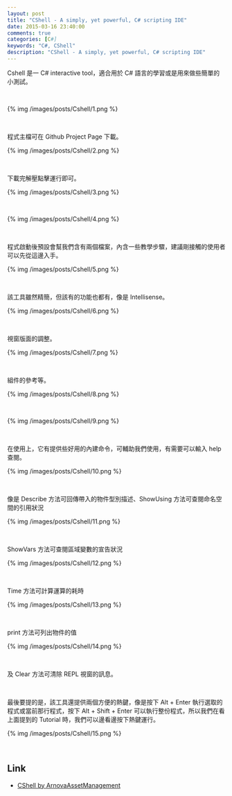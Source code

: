 ```yaml
---
layout: post
title: "CShell - A simply, yet powerful, C# scripting IDE"
date: 2015-03-16 23:40:00
comments: true
categories: [C#]
keywords: "C#, CShell"
description: "CShell - A simply, yet powerful, C# scripting IDE"
---
```


Cshell 是一 C# interactive tool，適合用於 C# 語言的學習或是用來做些簡單的小測試。  

<!-- MORE -->

<br/>


{% img /images/posts/Cshell/1.png %}

<br/>


程式主檔可在 Github Project Page 下載。  

{% img /images/posts/Cshell/2.png %}

<br/>



下載完解壓點擊運行即可。


{% img /images/posts/Cshell/3.png %}

<br/>


{% img /images/posts/Cshell/4.png %}

<br/>


程式啟動後預設會幫我們含有兩個檔案，內含一些教學步驟，建議剛接觸的使用者可以先從這邊入手。  

{% img /images/posts/Cshell/5.png %}

<br/>  


該工具雖然精簡，但該有的功能也都有，像是 Intellisense。  

{% img /images/posts/Cshell/6.png %}

<br/>  


視窗版面的調整。  

{% img /images/posts/Cshell/7.png %}

<br/>


組件的參考等。  

{% img /images/posts/Cshell/8.png %}

<br/>


{% img /images/posts/Cshell/9.png %}

<br/>


在使用上，它有提供些好用的內建命令，可輔助我們使用，有需要可以輸入 help 查閱。  

{% img /images/posts/Cshell/10.png %}

<br/>


像是 Describe 方法可回傳帶入的物件型別描述、ShowUsing 方法可查閱命名空間的引用狀況

{% img /images/posts/Cshell/11.png %}

<br/>


ShowVars 方法可查閱區域變數的宣告狀況

{% img /images/posts/Cshell/12.png %}

<br/>


Time 方法可計算運算的耗時

{% img /images/posts/Cshell/13.png %}

<br/>


print 方法可列出物件的值

{% img /images/posts/Cshell/14.png %}

<br/>


及 Clear 方法可清除 REPL 視窗的訊息。

<br/>


最後要提的是，該工具還提供兩個方便的熱鍵，像是按下 Alt + Enter 執行選取的程式或當前那行程式，按下 Alt + Shift + Enter 可以執行整份程式，所以我們在看上面提到的 Tutorial 時，我們可以邊看邊按下熱鍵運行。  

{% img /images/posts/Cshell/15.png %}

<br/>


Link
----
* [CShell by ArnovaAssetManagement](http://cshell.net/)
